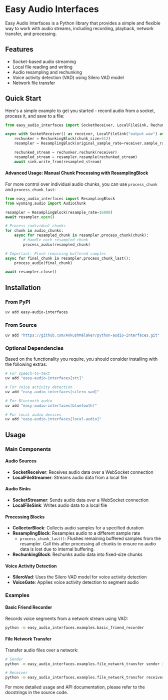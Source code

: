 # Easy Audio Interfaces

Easy Audio Interfaces is a Python library that provides a simple and flexible way to work with audio streams, including recording, playback, network transfer, and processing.

## Features

- Socket-based audio streaming
- Local file reading and writing
- Audio resampling and rechunking
- Voice activity detection (VAD) using Silero VAD model
- Network file transfer

## Quick Start

Here's a simple example to get you started - record audio from a socket, process it, and save to a file:

```python
from easy_audio_interfaces import SocketReceiver, LocalFileSink, RechunkingBlock, ResamplingBlock

async with SocketReceiver() as receiver, LocalFileSink("output.wav") as sink:
    rechunker = RechunkingBlock(chunk_size=512)
    resampler = ResamplingBlock(original_sample_rate=receiver.sample_rate, resample_rate=16000)

    rechunked_stream = rechunker.rechunk(receiver)
    resampled_stream = resampler.resample(rechunked_stream)
    await sink.write_from(resampled_stream)
```

#### Advanced Usage: Manual Chunk Processing with ResamplingBlock

For more control over individual audio chunks, you can use `process_chunk` and `process_chunk_last`:

```python
from easy_audio_interfaces import ResamplingBlock
from wyoming.audio import AudioChunk

resampler = ResamplingBlock(resample_rate=16000)
await resampler.open()

# Process individual chunks
for chunk in audio_chunks:
    async for resampled_chunk in resampler.process_chunk(chunk):
        # Handle each resampled chunk
        process_audio(resampled_chunk)

# Important: Flush remaining buffered samples
async for final_chunk in resampler.process_chunk_last():
    process_audio(final_chunk)

await resampler.close()
```

## Installation

### From PyPI
```bash
uv add easy-audio-interfaces
```

### From Source
```bash
uv add "https://github.com/AnkushMalaker/python-audio-interfaces.git"
```

### Optional Dependencies

Based on the functionality you require, you should consider installing with the following extras:

```bash
# For speech-to-text
uv add "easy-audio-interfaces[stt]"

# For voice activity detection
uv add "easy-audio-interfaces[silero-vad]"

# For Bluetooth audio
uv add "easy-audio-interfaces[bluetooth]"

# For local audio devices
uv add "easy-audio-interfaces[local-audio]"
```

## Usage

### Main Components

#### Audio Sources
- **SocketReceiver**: Receives audio data over a WebSocket connection
- **LocalFileStreamer**: Streams audio data from a local file

#### Audio Sinks
- **SocketStreamer**: Sends audio data over a WebSocket connection
- **LocalFileSink**: Writes audio data to a local file

#### Processing Blocks
- **CollectorBlock**: Collects audio samples for a specified duration
- **ResamplingBlock**: Resamples audio to a different sample rate
  - `process_chunk_last()`: Flushes remaining buffered samples from the resampler.
    Call this after processing all chunks to ensure no audio data is lost due to internal buffering.
- **RechunkingBlock**: Rechunks audio data into fixed-size chunks

#### Voice Activity Detection
- **SileroVad**: Uses the Silero VAD model for voice activity detection
- **VoiceGate**: Applies voice activity detection to segment audio

### Examples

#### Basic Friend Recorder
Records voice segments from a network stream using VAD:

```bash
python -m easy_audio_interfaces.examples.basic_friend_recorder
```

#### File Network Transfer
Transfer audio files over a network:

```bash
# Sender
python -m easy_audio_interfaces.examples.file_network_transfer sender input_file.wav --host localhost --port 8080

# Receiver
python -m easy_audio_interfaces.examples.file_network_transfer receiver output_file.wav --host 0.0.0.0 --port 8080
```

For more detailed usage and API documentation, please refer to the docstrings in the source code.
